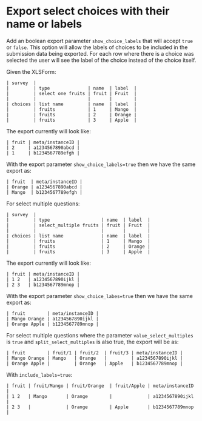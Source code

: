 # Export select choices with their name or labels

Add an boolean export parameter `show_choice_labels` that will accept `true` or `false`. This option will allow the labels of choices to be included in the submission data being exported. For each row where there is a choice was selected the user will see the label of the choice instead of the choice itself.

Given the XLSForm:

    | survey  |
    |         | type              | name  | label  |
    |         | select one fruits | fruit | Fruit  |
    |         |                   |       |        |
    | choices | list name         | name  | label  |
    |         | fruits            | 1     | Mango  |
    |         | fruits            | 2     | Orange |
    |         | fruits            | 3     | Apple  |

The export currently will look like:

    | fruit | meta/instanceID |
    | 2     | a1234567890abcd |
    | 1     | b1234567789efgh |

With the export parameter `show_choice_labels=true` then we have the same export as:

    | fruit  | meta/instanceID |
    | Orange | a1234567890abcd |
    | Mango  | b1234567789efgh |

For select multiple questions:

    | survey  |
    |         | type                   | name  | label  |
    |         | select_multiple fruits | fruit | Fruit  |
    |         |                        |       |        |
    | choices | list name              | name  | label  |
    |         | fruits                 | 1     | Mango  |
    |         | fruits                 | 2     | Orange |
    |         | fruits                 | 3     | Apple  |

The export currently will look like:

    | fruit | meta/instanceID |
    | 1 2   | a1234567890ijkl |
    | 2 3   | b1234567789mnop |

With the export parameter `show_choice_labes=true` then we have the same export as:

    | fruit        | meta/instanceID |
    | Mango Orange | a1234567890ijkl |
    | Orange Apple | b1234567789mnop |

For select multiple questions where the parameter `value_select_multiples` is `true` and `split_select_multiples` is also true, the export will be as:

    | fruit        | fruit/1 | fruit/2  | fruit/3 | meta/instanceID |
    | Mango Orange | Mango   | Orange   |         | a1234567890ijkl |
    | Orange Apple |         | Orange   | Apple   | b1234567789mnop |

With `include_labels=true`:

    | fruit | fruit/Mango | fruit/Orange  | fruit/Apple | meta/instanceID |
    | 1 2   | Mango       | Orange        |             | a1234567890ijkl |
    | 2 3   |             | Orange        | Apple       | b1234567789mnop |

